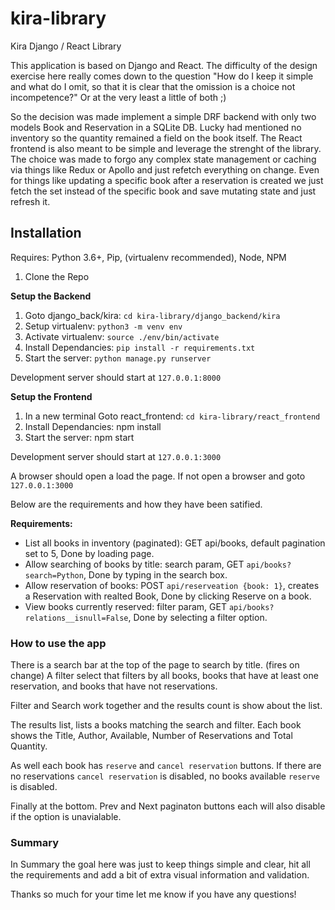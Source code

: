 # kira-library
Kira Django / React Library

This application is based on Django and React. The difficulty of the design exercise here really comes down to the question "How do I keep it simple and what do I omit, so that it is clear that the omission is a choice not incompetence?" Or at the very least a little of both ;)

So the decision was made implement a simple DRF backend with only two models Book and Reservation in a SQLite DB. Lucky had mentioned no inventory so the quantity remained a field on the book itself. The React frontend is also meant to be simple and leverage the strenght of the library. The choice was made to forgo any complex state management or caching via things like Redux or Apollo and just refetch everything on change. Even for things like updating a specific book after a reservation is created we just fetch the set instead of the specific book and save mutating state and just refresh it.

## Installation ##
Requires: Python 3.6+, Pip, (virtualenv recommended), Node, NPM

1. Clone the Repo

**Setup the Backend** 
1. Goto django_back/kira: `cd kira-library/django_backend/kira`
2. Setup virtualenv: `python3 -m venv env`
3. Activate virtualenv: `source ./env/bin/activate`
4. Install Dependancies: `pip install -r requirements.txt`
5. Start the server: `python manage.py runserver`

Development server should start at `127.0.0.1:8000`

**Setup the Frontend**
1. In a new terminal Goto react_frontend: `cd kira-library/react_frontend`
2. Install Dependancies: npm install
3. Start the server: npm start

Development server should start at `127.0.0.1:3000`

A browser should open a load the page. If not open a browser and goto `127.0.0.1:3000`


Below are the requirements and how they have been satified.

**Requirements:**
* List all books in inventory (paginated): GET api/books, default pagination set to 5, Done by loading page.
* Allow searching of books by title: search param, GET `api/books?search=Python`, Done by typing in the search box.
* Allow reservation of books: POST `api/reserveation {book: 1}`, creates a Reservation with realted Book, Done by clicking Reserve on a book.
* View books currently reserved: filter param, GET `api/books?relations__isnull=False`, Done by selecting a filter option.

### How to use the app
There is a search bar at the top of the page to search by title. (fires on change)
A filter select that filters by all books, books that have at least one reservation, and books that have not reservations.

Filter and Search work together and the results count is show about the list.

The results list, lists a books matching the search and filter. Each book shows the Title, Author, Available, Number of Reservations and Total Quantity.

As well each book has `reserve` and `cancel reservation` buttons. If there are no reservations `cancel reservation` is disabled, no books available `reserve` is disabled.

Finally at the bottom. Prev and Next paginaton buttons each will also disable if the option is unavialable.

### Summary
In Summary the goal here was just to keep things simple and clear, hit all the requirements and add a bit of extra visual information and validation.

Thanks so much for your time let me know if you have any questions!

